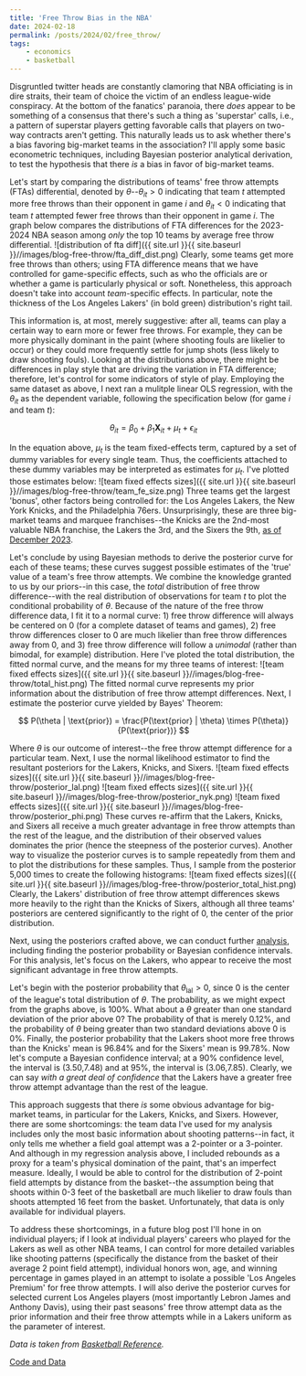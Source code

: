 ```yaml
---
title: 'Free Throw Bias in the NBA'
date: 2024-02-18
permalink: /posts/2024/02/free_throw/
tags:
    - economics
    - basketball
---
```

Disgruntled twitter heads are constantly clamoring that NBA officiating is in dire straits, their team of choice the victim of an endless league-wide conspiracy. At the bottom of the fanatics' paranoia, there *does* appear to be something of a consensus that there's such a thing as 'superstar' calls, i.e., a pattern of superstar players getting favorable calls that players on two-way contracts aren't getting. This naturally leads us to ask whether there's a bias favoring big-market teams in the association? I'll apply some basic econometric techniques, including Bayesian posterior analytical derivation, to test the hypothesis that there *is* a bias in favor of big-market teams.

Let's start by comparing the distributions of teams' free throw attempts (FTAs) differential, denoted by $\theta$--$\theta_{it} > 0$ indicating that team $t$ attempted more free throws than their opponent in game $i$ and $\theta_{it}< 0$ indicating that team $t$ attempted fewer free throws than their opponent in game $i$. The graph below compares the distributions of FTA differences for the 2023-2024 NBA season among *only* the top 10 teams by average free throw differential.
![distribution of fta diff]({{ site.url }}{{ site.baseurl }}//images/blog-free-throw/fta_diff_dist.png)
Clearly, some teams get more free throws than others; using FTA difference means that we have controlled for game-specific effects, such as who the officials are or whether a game is particularly physical or soft. Nonetheless, this approach doesn't take into account *team*-specific effects. In particular, note the thickness of the Los Angeles Lakers' (in bold green) distribution's right tail.

This information is, at most, merely suggestive: after all, teams can play a certain way to earn more or fewer free throws. For example, they can be more physically dominant in the paint (where shooting fouls are likelier to occur) or they could more frequently settle for jump shots (less likely to draw shooting fouls). Looking at the distributions above, there might be differences in play style that are driving the variation in FTA difference; therefore, let's control for some indicators of style of play. Employing the same dataset as above, I next ran a mulitple linear OLS regression, with the $\theta_{it}$ as the dependent variable, following the specification below (for game $i$ and team $t$):

$$
\theta_{it} = \beta_0 + \beta_1 \mathbf{X}_{it} + \mu_t + \epsilon_{it}
$$

In the equation above, $\mu_t$ is the team fixed-effects term, captured by a set of dummy variables for every single team. Thus, the coefficients attached to these dummy variables may be interpreted as estimates for $\mu_t$. I've plotted those estimates below:
![team fixed effects sizes]({{ site.url }}{{ site.baseurl }}//images/blog-free-throw/team_fe_size.png)
Three teams get the largest 'bonus', other factors being controlled for: the Los Angeles Lakers, the New York Knicks, and the Philadelphia 76ers. Unsurprisingly, these are three big-market teams and marquee franchises--the Knicks are the 2nd-most valuable NBA franchise, the Lakers the 3rd, and the Sixers the 9th, [as of December 2023](https://www.nbcdfw.com/news/sports/nba/listing-the-most-valuable-nba-franchises-after-mark-cuban-sells-stake-of-mavericks/3399123/).

Let's conclude by using Bayesian methods to derive the posterior curve for each of these teams; these curves suggest possible estimates of the 'true' value of a team's free throw attempts. We combine the knowledge granted to us by our priors--in this case, the *total* distribution of free throw difference--with the real distribution of observations for team $t$ to plot the conditional probability of $\theta$. Because of the nature of the free throw difference data, I fit it to a normal curve: 1) free throw difference will always be centered on 0 (for a complete dataset of teams and games), 2) free throw differences closer to 0 are much likelier than free throw differences away from 0, and 3) free throw difference will follow a *unimodal* (rather than bimodal, for example) distribution. Here I've ploted the total distribution, the fitted normal curve, and the means for my three teams of interest:
![team fixed effects sizes]({{ site.url }}{{ site.baseurl }}//images/blog-free-throw/total_hist.png)
The fitted normal curve represents my prior information about the distribution of free throw attempt differences. Next, I estimate the posterior curve yielded by Bayes' Theorem:

$$
P(\theta | \text{prior}) = \frac{P(\text{prior} | \theta) \times P(\theta)}{P(\text{prior})}
$$

Where $\theta$ is our outcome of interest--the free throw attempt difference for a particular team. Next, I use the normal likelihood estimator to find the resultant posteriors for the Lakers, Knicks, and Sixers.
![team fixed effects sizes]({{ site.url }}{{ site.baseurl }}//images/blog-free-throw/posterior_lal.png)
![team fixed effects sizes]({{ site.url }}{{ site.baseurl }}//images/blog-free-throw/posterior_nyk.png)
![team fixed effects sizes]({{ site.url }}{{ site.baseurl }}//images/blog-free-throw/posterior_phi.png)
These curves re-affirm that the Lakers, Knicks, and Sixers all receive a much greater advantage in free throw attempts than the rest of the league, and the distribution of their observed values dominates the prior (hence the steepness of the posterior curves). Another way to visualize the posterior curves is to sample repeatedly from them and to plot the distributions for these samples. Thus, I sample from the posterior 5,000 times to create the following histograms:
![team fixed effects sizes]({{ site.url }}{{ site.baseurl }}//images/blog-free-throw/posterior_total_hist.png)
Clearly, the Lakers' distribution of free throw attempt differences skews more heavily to the right than the Knicks of Sixers, although all three teams' posteriors are centered significantly to the right of 0, the center of the prior distribution.

Next, using the posteriors crafted above, we can conduct further [analysis](https://stephens999.github.io/fiveMinuteStats/summarize_interpret_posterior.html), including finding the posterior probability or Bayesian confidence intervals. For this analysis, let's focus on the Lakers, who appear to receive the most significant advantage in free throw attempts. 

Let's begin with the posterior probability that $\theta_{\text{lal}} > 0$, since 0 is the center of the league's total distribution of $\theta$. The probability, as we might expect from the graphs above, is 100%. What about a $\theta$ greater than one standard deviation of the prior above 0? The probability of that is merely 0.12%, and the probability of $\theta$ being greater than two standard deviations above 0 is 0%. Finally, the posterior probability that the Lakers shoot more free throws than the Knicks' mean is 96.84% and for the Sixers' mean is 99.78%. Now let's compute a Bayesian confidence interval; at a 90% confidence level, the interval is (3.50,7.48) and at 95%, the interval is (3.06,7.85). Clearly, we can say *with a great deal of confidence* that the Lakers have a greater free throw attempt advantage than the rest of the league.

This approach suggests that there *is* some obvious advantage for big-market teams, in particular for the Lakers, Knicks, and Sixers. However, there are some shortcomings: the team data I've used for my analysis includes only the most basic information about shooting patterns--in fact, it only tells me whether a field goal attempt was a 2-pointer or a 3-pointer. And although in my regression analysis above, I included rebounds as a proxy for a team's physical domination of the paint, that's an imperfect measure. Ideally, I would be able to control for the distribution of 2-point field attempts by distance from the basket--the assumption being that shoots within 0-3 feet of the basketball are much likelier to draw fouls than shoots attempted 16 feet from the basket. Unfortunately, that data is only available for individual players.

To address these shortcomings, in a future blog post I'll hone in on individual players; if I look at individual players' careers who played for the Lakers as well as other NBA teams, I can control for more detailed variables like shooting patterns (specifically the distance from the basket of their average 2 point field attempt), individual honors won, age, and winning percentage in games played in an attempt to isolate a possible 'Los Angeles Premium' for free throw attempts. I will also derive the posterior curves for selected current Los Angeles players (most importantly Lebron James and Anthony Davis), using their past seasons' free throw attempt data as the prior information and their free throw attempts while in a Lakers uniform as the parameter of interest. 

*Data is taken from [Basketball Reference](https://www.basketball-reference.com/).*

[Code and Data](https://github.com/dkposthumus/danielposthumus.github.io/tree/master/_posts/free_throw_2024)